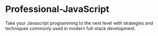 # Professional-JavaScript
Take your Javascript programming to the next level with strategies and techniques commonly used in modern full-stack development.
